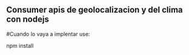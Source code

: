 ## Consumer apis de geolocalizacion y del clima con nodejs


#Cuando lo vaya a implentar use:


npm install 

